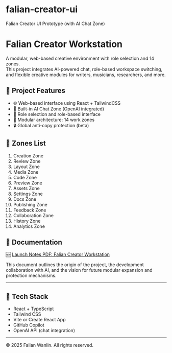 # falian-creator-ui
Falian Creator UI Prototype (with AI Chat Zone)
# Falian Creator Workstation

A modular, web-based creative environment with role selection and 14 zones.  
This project integrates AI-powered chat, role-based workspace switching, and flexible creative modules for writers, musicians, researchers, and more.

## 🔰 Project Features

- 🌐 Web-based interface using React + TailwindCSS
- 🧠 Built-in AI Chat Zone (OpenAI integrated)
- 🔄 Role selection and role-based interface
- 🧩 Modular architecture: 14 work zones
- 🔒 Global anti-copy protection (beta)

## 📁 Zones List

1. Creation Zone
2. Review Zone
3. Layout Zone
4. Media Zone
5. Code Zone
6. Preview Zone
7. Assets Zone
8. Settings Zone
9. Docs Zone
10. Publishing Zone
11. Feedback Zone
12. Collaboration Zone
13. History Zone
14. Analytics Zone

## 📄 Documentation

🆕 [Launch Notes PDF: Falian Creator Workstation](./falian-creator-ui-docs-Falian_Creator_Workstation_Launch_Notes.pdf)

This document outlines the origin of the project, the development collaboration with AI, and the vision for future modular expansion and protection mechanisms.

---

## 🔧 Tech Stack

- React + TypeScript
- Tailwind CSS
- Vite or Create React App
- GitHub Copilot
- OpenAI API (chat integration)

---

© 2025 Falian Wanlin. All rights reserved.
